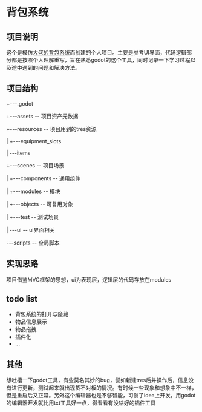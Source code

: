 # 背包系统

## 项目说明

这个是模仿[大佬的背包系统](https://www.bilibili.com/video/BV1C142127oK?spm_id_from=333.788.videopod.sections&vd_source=38ca4cbea34805ef6e2c2733b2469854)而创建的个人项目。主要是参考UI界面，代码逻辑部分都是按照个人理解重写，旨在熟悉godot的这个工具，同时记录一下学习过程以及途中遇到的问题和解决方法。



## 项目结构

+---.godot

+---assets  						-- 项目资产元数据

+---resources					 -- 项目用到的tres资源

|   +---equipment_slots

|   \---items

+---scenes						 -- 项目场景

|   +---components             -- 通用组件

|   +---modules				   -- 模块

|   +---objects					 -- 可复用对象

|   +---test						   -- 测试场景

|   \---ui							    -- ui界面相关

\---scripts							-- 全局脚本

## 实现思路

项目借鉴MVC框架的思想，ui为表现层，逻辑层的代码存放在modules



## todo list

* 背包系统的打开与隐藏
* 物品信息展示
* 物品拖拽
* 插件化
* ... 

## 其他

想吐槽一下godot工具，有些莫名其妙的bug，譬如新建tres后并操作后，信息没有进行更新，测试起来就出现货不对板的情况。有时候一些现象和想象中不一样，但是重启后又正常。另外这个编辑器也是不够智能，习惯了idea上开发，用godot的编辑器开发就比用txt工具好一点，得看看有没啥好的插件工具
